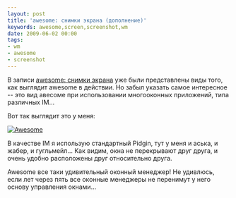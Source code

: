 ```yaml
---
layout: post
title: 'awesome: снимки экрана (дополнение)'
keywords: awesome,screen,screenshot,wm
date: 2009-06-02 00:00
tags:
- wm
- awesome
- screenshot
---
```

В записи <a href="/2009/05/23/awesome-snimki-ekrana/">awesome: снимки экрана</a> уже были представлены виды того, как выглядит awesome в действии. Но забыл указать самое интересное -- это вид авесоме при использовании многооконных приложений, типа различных IM...

Вот так выглядит это у меня:

<a href="http://static.juev.org/2009/06/200906021323191280x1024.png"><img src="http://static.juev.org/2009/06/200906021323191280x1024.th.png" border="0" alt="Awesome" /></a>

В качестве IM я использую стандартный Pidgin, тут у меня и аська, и жабер, и гугльмейл... Как видим, окна не перекрывают друг друга, и очень удобно расположены друг относительно друга.

Awesome все таки удивительный оконный менеджер! Не удивлюсь, если лет через пять все оконные менеджеры не перенимут у него основу управления окнами...

